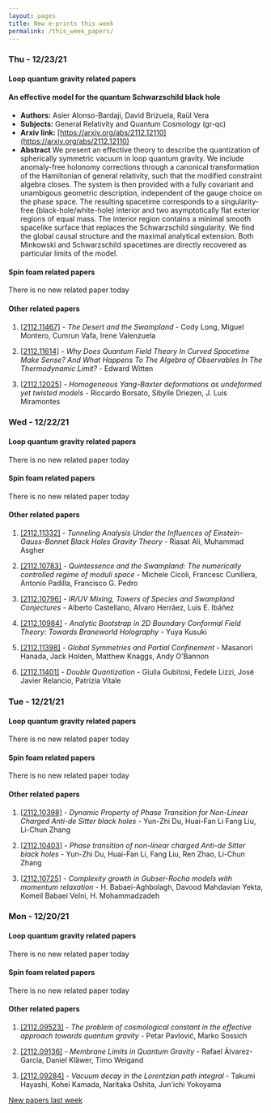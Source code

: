 ```yaml
---
layout: pages
title: New e-prints this week
permalink: /this_week_papers/
---
```




### Thu - 12/23/21

#### Loop quantum gravity related papers

#### **An effective model for the quantum Schwarzschild black hole**
 - **Authors:** Asier Alonso-Bardaji, David Brizuela, Raül Vera
 - **Subjects:** General Relativity and Quantum Cosmology (gr-qc)
 - **Arxiv link:** [https://arxiv.org/abs/2112.12110](https://arxiv.org/abs/2112.12110)
 - **Abstract**
 We present an effective theory to describe the quantization of spherically symmetric vacuum in loop quantum gravity. We include anomaly-free holonomy corrections through a canonical transformation of the Hamiltonian of general relativity, such that the modified constraint algebra closes. The system is then provided with a fully covariant and unambigous geometric description, independent of the gauge choice on the phase space. The resulting spacetime corresponds to a singularity-free (black-hole/white-hole) interior and two asymptotically flat exterior regions of equal mass. The interior region contains a minimal smooth spacelike surface that replaces the Schwarzschild singularity. We find the global causal structure and the maximal analytical extension. Both Minkowski and Schwarzschild spacetimes are directly recovered as particular limits of the model. 

#### Spin foam related papers

There is no new related paper today 



#### Other related papers

1. [[2112.11467]](https://arxiv.org/abs/2112.11467) - *The Desert and the Swampland* - Cody Long, Miguel Montero, Cumrun Vafa, Irene Valenzuela

1. [[2112.11614]](https://arxiv.org/abs/2112.11614) - *Why Does Quantum Field Theory In Curved Spacetime Make Sense? And What  Happens To The Algebra of Observables In The Thermodynamic Limit?* - Edward Witten

1. [[2112.12025]](https://arxiv.org/abs/2112.12025) - *Homogeneous Yang-Baxter deformations as undeformed yet twisted models* - Riccardo Borsato, Sibylle Driezen, J. Luis Miramontes



### Wed - 12/22/21

#### Loop quantum gravity related papers

There is no new related paper today 

#### Spin foam related papers

There is no new related paper today 



#### Other related papers

1. [[2112.11332]](https://arxiv.org/abs/2112.11332) - *Tunneling Analysis Under the Influences of Einstein-Gauss-Bonnet Black  Holes Gravity Theory* - Riasat Ali, Muhammad Asgher

1. [[2112.10783]](https://arxiv.org/abs/2112.10783) - *Quintessence and the Swampland: The numerically controlled regime of  moduli space* - Michele Cicoli, Francesc Cunillera, Antonio Padilla, Francisco G. Pedro

1. [[2112.10796]](https://arxiv.org/abs/2112.10796) - *IR/UV Mixing, Towers of Species and Swampland Conjectures* - Alberto Castellano, Alvaro Herráez, Luis E. Ibáñez

1. [[2112.10984]](https://arxiv.org/abs/2112.10984) - *Analytic Bootstrap in 2D Boundary Conformal Field Theory: Towards  Braneworld Holography* - Yuya Kusuki

1. [[2112.11398]](https://arxiv.org/abs/2112.11398) - *Global Symmetries and Partial Confinement* - Masanori Hanada, Jack Holden, Matthew Knaggs, Andy O'Bannon

1. [[2112.11401]](https://arxiv.org/abs/2112.11401) - *Double Quantization* - Giulia Gubitosi, Fedele Lizzi, José Javier Relancio, Patrizia Vitale



### Tue - 12/21/21

#### Loop quantum gravity related papers

There is no new related paper today 

#### Spin foam related papers

There is no new related paper today 



#### Other related papers

1. [[2112.10398]](https://arxiv.org/abs/2112.10398) - *Dynamic Property of Phase Transition for Non-Linear Charged Anti-de  Sitter black holes* - Yun-Zhi Du, Huai-Fan Li Fang Liu, Li-Chun Zhang

1. [[2112.10403]](https://arxiv.org/abs/2112.10403) - *Phase transition of non-linear charged Anti-de Sitter black holes* - Yun-Zhi Du, Huai-Fan Li, Fang Liu, Ren Zhao, Li-Chun Zhang

1. [[2112.10725]](https://arxiv.org/abs/2112.10725) - *Complexity growth in Gubser-Rocha models with momentum relaxation* - H. Babaei-Aghbolagh, Davood Mahdavian Yekta, Komeil Babaei Velni, H. Mohammadzadeh



### Mon - 12/20/21

#### Loop quantum gravity related papers

There is no new related paper today 

#### Spin foam related papers

There is no new related paper today 



#### Other related papers

1. [[2112.09523]](https://arxiv.org/abs/2112.09523) - *The problem of cosmological constant in the effective approach towards  quantum gravity* - Petar Pavlović, Marko Sossich

1. [[2112.09136]](https://arxiv.org/abs/2112.09136) - *Membrane Limits in Quantum Gravity* - Rafael Álvarez-García, Daniel Kläwer, Timo Weigand

1. [[2112.09284]](https://arxiv.org/abs/2112.09284) - *Vacuum decay in the Lorentzian path integral* - Takumi Hayashi, Kohei Kamada, Naritaka Oshita, Jun'ichi Yokoyama






[New papers last week]({{site.url}}/archived/weekly/pre-print/2021/12/20/archived_weekly_papers.html)